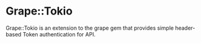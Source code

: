 Grape::Tokio
===========

Grape::Tokio is an extension to the grape gem that provides simple header-based Token authentication for API.


